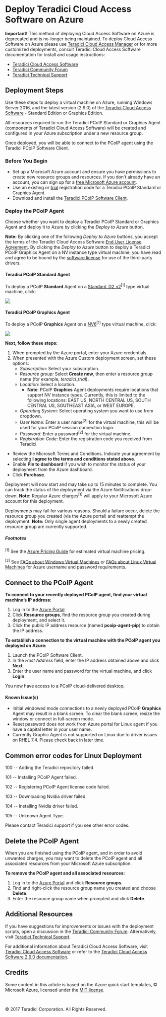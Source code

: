 # Deploy Teradici Cloud Access Software on Azure

**Important!** This method of deploying Cloud Access Software on Azure is deprecated and is no-longer being maintained. To deploy Cloud Access Software on Azure please use [Teradici Cloud Access Manager]("https://github.com/teradici/deploy") or for more customized deployments, consult Teradici Cloud Access Software documentation for install and usage instructions:
* [Teradici Cloud Access Software](http://www.teradici.com/products-and-solutions/pcoip-products/cloud-access-software)
* [Teradici Community Forum](https://communities.teradici.com/topics/cloud+access+software.html)
* [Teradici Technical Support](https://techsupport.teradici.com)

## Deployment Steps

Use these steps to deploy a virtual machine on Azure, running Windows Server 2016, and the latest version (2.9.0) of the [Teradici Cloud Access Software](http://www.teradici.com/products-and-solutions/pcoip-products/cloud-access-software) - Standard Edition or Graphics Edition. 

All resources required to run the Teradici PCoIP Standard or Graphics Agent (components of Teradici Cloud Access Software) will be created and configured in your Azure subscription under a new resource group.

Once deployed, you will be able to connect to the PCoIP agent using the Teradici PCoIP Software Client.

### Before You Begin

* Set up a Microsoft Azure account and ensure you have permissions to create new resource groups and resources. If you don't already have an account, you can sign up for a [free Microsoft Azure account](https://azure.microsoft.com/free/). 
* Use an existing or [trial](http://connect.teradici.com/cas-trial) registration code for a Teradici PCoIP Standard or Graphics Agent.
* Download and install the [Teradici PCoIP Software Client](http://www.teradici.com/product-finder/client-downloads).

### Deploy the PCoIP Agent

Choose whether you want to deploy a Teradici PCoIP Standard or Graphics Agent and deploy it to Azure by clicking the *Deploy to Azure* button.

**Note:** By clicking one of the following *Deploy to Azure* buttons, you accept the terms of the Teradici Cloud Access Software [End User License Agreement](http://www.teradici.com/pdf/teradici-cloud-access-software-eula.pdf). By clicking the *Deploy to Azure* button to deploy a Teradici PCoIP Graphics Agent on a NV instance type virtual machine, you have read and agree to be bound by the [software license](http://www.nvidia.com/content/DriverDownload-March2009/licence.php?lang=us) for use of the third-party drivers.
   
#### Teradici PCoIP Standard Agent

To deploy a PCoIP **Standard** Agent on a [Standard_D2_v2](https://docs.microsoft.com/en-us/azure/virtual-machines/windows/sizes-general)<sup>[1]</sup> type virtual machine, click:
    
<a target="_blank" href="https://portal.azure.com/#create/Microsoft.Template/uri/https%3A%2F%2Fraw.githubusercontent.com%2Fteradici%2Fpcoip-agent-azure-templates%2Fmaster%2Fazure-deploy-sa.json"><img src="http://azuredeploy.net/deploybutton.png"/></a>

#### Teradici PCoIP Graphics Agent

To deploy a PCoIP **Graphics** Agent on a [NV6](https://docs.microsoft.com/en-us/azure/virtual-machines/windows/sizes-gpu)<sup>[1]</sup> type virtual machine, click:

<a target="_blank" href="https://portal.azure.com/#create/Microsoft.Template/uri/https%3A%2F%2Fraw.githubusercontent.com%2Fteradici%2Fpcoip-agent-azure-templates%2Fmaster%2Fazure-deploy-ga.json"><img src="http://azuredeploy.net/deploybutton.png"/></a>


**Next, follow these steps:**

1. When prompted by the Azure portal, enter your Azure credentials.
2. When presented with the Azure Custom deployment screen, set these options:
    * *Subscription:* Select your subscription.
    * *Resource group:* Select **Create new**, then enter a resource group name (for example, *teradici_trial*).
    * *Location:* Select a location. 
        * **Note**: PCoIP **Graphics** Agent deployments require locations that support NV instance types. Currently, this is limited to the following locations: EAST US, NORTH CENTRAL US, SOUTH CENTRAL US, SOUTHEAST ASIA, or WEST EUROPE.
    * *Operating System:* Select operating system you want to use from dropdown.
    * *User Name:* Enter a user name<sup>[2]</sup> for the virtual machine, this will be used for your PCoIP session connection login.
    * *Password:* Enter a password<sup>[2]</sup> for the virtual machine.
    * *Registration Code:* Enter the registration code you received from Teradici.
* Review the Microsoft Terms and Conditions. Indicate your agreement by selecting **I agree to the terms and conditions stated above**.
* Enable **Pin to dashboard** if you wish to monitor the status of your deployment from the Azure dashboard.
* Click **Purchase**.

Deployment will now start and may take up to 15 minutes to complete. You can track the status of the deployment via the Azure Notifications drop-down.   **Note:** Regular Azure charges<sup>[1]</sup>  will apply to your Microsoft Azure account for this deployment.

Deployments may fail for various reasons. Should a failure occur, delete the resource group you created (via the Azure portal) and reattempt the deployment. 
**Note:** Only single agent deployments to a newly created resource group are currently supported.

##### Footnotes

 <sup>[1]</sup> See the [Azure Pricing Guide](https://azure.microsoft.com/pricing/details/virtual-machines/windows/) for estimated virtual machine pricing.

 <sup>[2]</sup> See [FAQs about Windows Virtual Machines](https://docs.microsoft.com/en-us/azure/virtual-machines/windows/faq) or [FAQs about Linux Virtual Machines](https://docs.microsoft.com/en-us/azure/virtual-machines/linux/faq) for Azure username and password requirements.

## Connect to the PCoIP Agent

**To connect to your recently deployed PCoIP agent, find your virtual machine’s IP address:**
1. Log in to the [Azure Portal](https://portal.azure.com/).
2. Click **Resource groups**, find the resource group you created during deployment, and select it.
3. Click the public IP address resource (named **pcoip-agent-pip**) to obtain the IP address.

**To establish a connection to the virtual machine with the PCoIP agent you deployed on Azure:**
1.	Launch the PCoIP Software Client.
2.	In the *Host Address* field, enter the IP address obtained above and click **Next**.
3.	Enter the user name and password for the virtual machine, and click **Login**.

You now have access to a PCoIP cloud-delivered desktop.

#### Known Issue(s)
* Initial windowed mode connections to a newly deployed PCoIP **Graphics** Agent may result in a blank screen. To clear the blank screen, resize the window or connect in full-screen mode.
* Reset password does not work from Azure portal for Linux agent if you have a capital letter in your user name. 
* Currently Graphic Agent is not supported on Linux due to driver issues on RHEL 7.4. Please check back in later time. 

## Common error codes for Linux Deployment 
100 -- Adding the Teradici repository failed.

101 -- Installing PCoIP Agent failed.

102 -- Registering PCoIP Agent license code failed.

103 -- Downloading Nvidia driver failed.

104 -- Installing Nvidia driver failed.

105 -- Unknown Agent Type.

Please contact Teradici support if you see other error codes.

## Delete the PCoIP Agent

When you are finished using the PCoIP agent, and in order to avoid unwanted charges, you may want to delete the PCoIP agent and all associated resources from your Microsoft Azure subscription.

**To remove the PCoIP agent and all associated resources:**
1. Log in to the [Azure Portal](https://portal.azure.com/) and click **Resource groups**.
2. Find and right-click the resource group name you created and choose **Delete**.
3. Enter the resource group name when prompted and click **Delete**.


## Additional Resources
If you have suggestions for improvements or issues with the deployment scripts, open a discussion in the [Teradici Community Forum](https://communities.teradici.com/topics/cloud+access+software.html). Alternatively, visit [Teradici Technical Support](https://techsupport.teradici.com).

For additional information about Teradici Cloud Access Software, visit [Teradici Cloud Access Software](http://www.teradici.com/products-and-solutions/pcoip-products/cloud-access-software) or refer to the [Teradici Cloud Access Software 2.9.0 documentation](https://techsupport.teradici.com/link/portal/15134/15164/Article/3110/Cloud-Access-Software-2-9-Beta-Components).


## Credits

Some content in this article is based on the Azure quick start templates, © Microsoft Azure, licensed under the [MIT license](https://github.com/Azure/azure-quickstart-templates/blob/master/LICENSE).

<p>&nbsp;</p>
© 2017 Teradici Corporation. All Rights Reserved.
<p>&nbsp;</p>